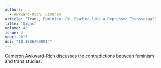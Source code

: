 ```yaml
---
authors:
  - Awkward-Rich, Cameron
article: "Trans, Feminism: Or, Reading like a Depressed Transsexual"
title: "Signs"
volume: 42
issue: 4
year: 2017
doi: "10.1086/690914"
---
```


Cameron Awkward-Rich discusses the contradictions between feminism and
trans studies. 
